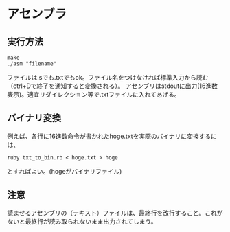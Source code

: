 # アセンブラ

## 実行方法
```
make
./asm "filename"
```

ファイルは.sでも.txtでもok。ファイル名をつけなければ標準入力から読む（ctrl+Dで終了を通知すると変換される）。
アセンブリはstdoutに出力(16進数表示)。適宜リダイレクション等で.txtファイルに入れてあげる。

## バイナリ変換
例えば、各行に16進数命令が書かれたhoge.txtを実際のバイナリに変換するには、
```
ruby txt_to_bin.rb < hoge.txt > hoge
```
とすればよい。(hogeがバイナリファイル)

## 注意
読ませるアセンブリの（テキスト）ファイルは、最終行を改行すること。これがないと最終行が読み取られないまま出力されてしまう。
